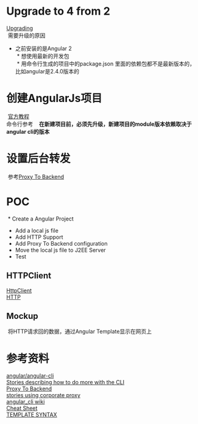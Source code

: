 # Upgrade to 4 from 2  
  [Upgrading](https://github.com/angular/angular-cli#updating-angular-cli)  
  需要升级的原因  
  * 之前安装的是Angular 2  
  * 想使用最新的开发包   
  * 用命令行生成的项目中的package.json 里面的依赖包都不是最新版本的，比如angular是2.4.0版本的  
  
# 创建AngularJs项目  
  [官方教程](https://angular.io/tutorial)  
  命令行参考 [](https://github.com/angular/angular-cli/wiki)  
  **在新建项目前，必须先升级，新建项目的module版本依赖取决于angular cli的版本**  
  
# 设置后台转发  
  参考[Proxy To Backend](https://github.com/angular/angular-cli/wiki/stories-proxy)  

# POC  
  * Create a Angular Project
  * Add a local js file 
  * Add HTTP Support
  * Add Proxy To Backend configuration
  * Move the local js file to J2EE Server
  * Test  
## HTTPClient
  [HttpClient](https://angular.io/guide/http)  
  [HTTP](https://angular.io/tutorial/toh-pt6)  

## Mockup  
  将HTTP请求回的数据，通过Angular Template显示在网页上  



# 参考资料
  [angular/angular-cli](https://github.com/angular/angular-cli)  
  [Stories describing how to do more with the CLI](https://github.com/angular/angular-cli/wiki/stories)  
  [Proxy To Backend](https://github.com/angular/angular-cli/wiki/stories-proxy)  
  [stories using corporate proxy](https://github.com/angular/angular-cli/wiki/stories-using-corporate-proxy)  
  [angular_cli wiki](https://github.com/angular/angular-cli/wiki)  
  [Cheat Sheet](https://angular.io/guide/cheatsheet)  
  [TEMPLATE SYNTAX](https://v2.angular.io/docs/ts/latest/guide/template-syntax.html#!#property-binding)  
  
